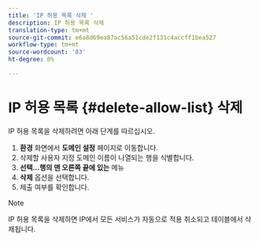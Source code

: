 ```yaml
---
title: 'IP 허용 목록 삭제 '
description: IP 허용 목록 삭제
translation-type: tm+mt
source-git-commit: e6a8d69ea87ac56a51cde2f131c4accff1bea527
workflow-type: tm+mt
source-wordcount: '83'
ht-degree: 0%

---
```



# IP 허용 목록 {#delete-allow-list} 삭제

IP 허용 목록을 삭제하려면 아래 단계를 따르십시오.

1. **환경** 화면에서 **도메인 설정** 페이지로 이동합니다.
1. 삭제할 사용자 지정 도메인 이름이 나열되는 행을 식별합니다.
1. **선택...행의 맨 오른쪽 끝에 있는** 메뉴
1. **삭제** 옵션을 선택합니다.
1. 제출 여부를 확인합니다.

>[!NOTE]
>IP 허용 목록을 삭제하면 IP에서 모든 서비스가 자동으로 적용 취소되고 테이블에서 삭제됩니다.

